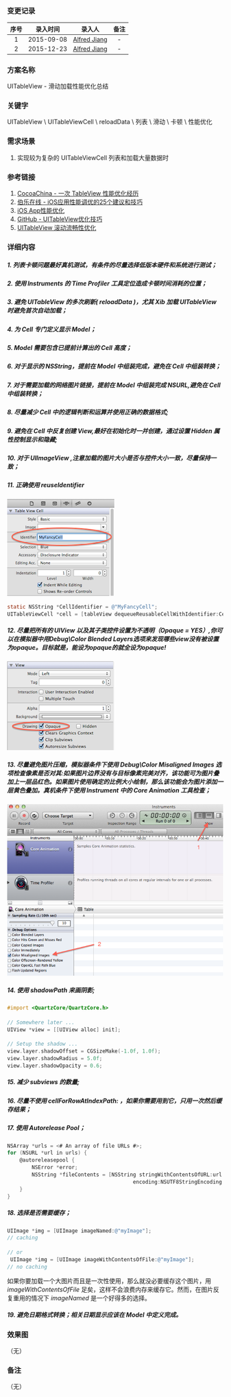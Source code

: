 ### 变更记录

| 序号 | 录入时间 | 录入人 | 备注 |
|:--------:|:--------:|:--------:|:--------:|
| 1 | 2015-09-08 | [Alfred Jiang](https://github.com/viktyz) | - |
| 2 | 2015-12-23 | [Alfred Jiang](https://github.com/viktyz) | - |

### 方案名称

UITableView - 滑动加载性能优化总结

### 关键字

UITableView \ UITableViewCell \ reloadData \ 列表 \ 滑动 \ 卡顿 \ 性能优化

### 需求场景

1. 实现较为复杂的 UITableViewCell 列表和加载大量数据时

### 参考链接

1. [CocoaChina - 一次 TableView 性能优化经历](http://www.cocoachina.com/ios/20150906/13212.html)
2. [伯乐在线 - iOS应用性能调优的25个建议和技巧](http://blog.jobbole.com/37984/)
3. [iOS App性能优化](http://www.hrchen.com/2013/05/performance-with-instruments/)
4. [GitHub - UITableView优化技巧](http://longxdragon.github.io/2015/05/26/UITableView优化技巧/)
5. [UITableView 滚动流畅性优化](http://blog.cocoabit.com/2014-02-09-uitableview-gun-dong-liu-cheng-xing-you-hua/)

### 详细内容

##### 1. 列表卡顿问题最好真机测试，有条件的尽量选择低版本硬件和系统进行测试；
##### 2. 使用 Instruments 的 Time Profiler 工具定位造成卡顿时间消耗的位置；
##### 3. 避免 UITableView 的多次刷新( reloadData )，尤其 Xib 加载 UITableView 时避免首次自动加载；
##### 4. 为 Cell 专门定义显示 Model；
##### 5. Model 需要包含已提前计算出的 Cell 高度；
##### 6. 对于显示的 NSString，提前在 Model 中组装完成，避免在 Cell 中组装转换；
##### 7. 对于需要加载的网络图片链接，提前在 Model 中组装完成 NSURL,避免在 Cell 中组装转换；
##### 8. 尽量减少 Cell 中的逻辑判断和运算并使用正确的数据格式;
##### 9. 避免在 Cell 中反复创建 View,最好在初始化时一并创建，通过设置 Hidden 属性控制显示和隐藏;
##### 10. 对于 UIImageView ,注意加载的图片大小是否与控件大小一致，尽量保持一致；
##### 11. 正确使用 reuseIdentifier

![Image_00122_00001](Images/Image_00122_00001.png)

```objectivec
static NSString *CellIdentifier = @"MyFancyCell";
UITableViewCell *cell = [tableView dequeueReusableCellWithIdentifier:CellIdentifier forIndexPath:indexPath];
```

##### 12. 尽量把所有的 UIView 以及其子类控件设置为不透明（Opaque = YES）,你可以在模拟器中用Debug\Color Blended Layers选项来发现哪些view没有被设置为opaque。目标就是，能设为opaque的就全设为opaque!

![](Images/Image_00122_00002.png)

##### 13. 尽量避免图片压缩，模拟器条件下使用 Debug\Color Misaligned Images 选项检查像素是否对其:如果图片边界没有与目标像素完美对齐，该功能可为图片叠加上一层品红色。如果图片使用确定的比例大小绘制，那么该功能会为图片添加一层黄色叠加。真机条件下使用 Instrument 中的 Core Animation 工具检查；

![](Images/Image_00122_00003.png)

##### 14. 使用 *shadowPath* 来画阴影;
```objectivec
#import <QuartzCore/QuartzCore.h>

// Somewhere later ...
UIView *view = [[UIView alloc] init];

// Setup the shadow ...
view.layer.shadowOffset = CGSizeMake(-1.0f, 1.0f);
view.layer.shadowRadius = 5.0f;
view.layer.shadowOpacity = 0.6;
```

##### 15. 减少 subviews 的数量;
##### 16. 尽量不使用 *cellForRowAtIndexPath:* ，如果你需要用到它，只用一次然后缓存结果；
##### 17. 使用 Autorelease Pool；
```objectivec
NSArray *urls = <# An array of file URLs #>;
for (NSURL *url in urls) {
    @autoreleasepool {
        NSError *error;
        NSString *fileContents = [NSString stringWithContentsOfURL:url
                                         encoding:NSUTF8StringEncoding error:&error];
    }
}
```

##### 18. 选择是否需要缓存；
```objectivec
UIImage *img = [UIImage imageNamed:@"myImage"];
// caching

// or
 UIImage *img = [UIImage imageWithContentsOfFile:@"myImage"];
// no caching
```

如果你要加载一个大图片而且是一次性使用，那么就没必要缓存这个图片，用 *imageWithContentsOfFile* 足矣，这样不会浪费内存来缓存它。然而，在图片反复重用的情况下 *imageNamed* 是一个好得多的选择。

##### 19. 避免日期格式转换；相关日期显示应该在 Model 中定义完成。

### 效果图
（无）

### 备注
（无）
